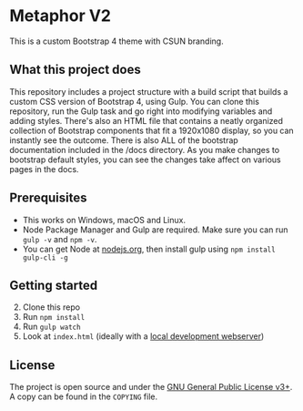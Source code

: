 # Metaphor V2

This is a custom Bootstrap 4 theme with CSUN branding.


## What this project does

This repository includes a project structure with a build script that builds a custom CSS version of Bootstrap 4, using Gulp. You can
clone this repository, run the Gulp task and go right into modifying variables and adding styles. There's also an HTML file that contains
a neatly organized collection of Bootstrap components that fit a 1920x1080 display, so you can instantly see the outcome. 
There is also ALL of the bootstrap documentation included in the /docs directory. As you make changes to bootstrap default styles, you can see the changes take affect on various pages in the docs. 



## Prerequisites

- This works on Windows, macOS and Linux.
- Node Package Manager and Gulp are required. Make sure you can run `gulp -v` and `npm -v`.
- You can get Node at [nodejs.org](https://nodejs.org), then install gulp using `npm install gulp-cli -g`

## Getting started

2. Clone this repo
3. Run `npm install`
4. Run `gulp watch`
4. Look at `index.html` (ideally with a [local development webserver](https://askubuntu.com/questions/377389/how-to-easily-start-a-webserver-in-any-folder))

## License
The project is open source and under the [GNU General Public License v3+](https://www.gnu.org/licenses/gpl.html). A copy can be found in the `COPYING` file.

